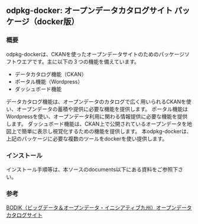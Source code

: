 ## odpkg-docker: オープンデータカタログサイト パッケージ（docker版）

### 概要
odpkg-dockerは、CKANを使ったオープンデータサイトのためのパッケージソフトウエアです。主に以下の３つの機能を備えています。
- データカタログ機能（CKAN）
- ポータル機能（Wordpress）
- ダッシュボード機能

データカタログ機能は、オープンデータのカタログで広く用いられるCKANを使い、オープンデータの蓄積や提供に必要な機能を提供します。
ポータル機能はWordpressを使い、オープンデータ利用に関わる情報提供に必要な機能を提供します。
ダッシュボード機能は、CKAN上で公開されているオープンデータを地図上で簡単に表示し視覚化するための機能を提供します。
本odpkg-dockerは、上記のパッケージに必要な複数のツールをdockerを使い提供します。

### インストール

インストール手順等は、本ソースのdocuments以下にある資料をご参照下さい。

### 参考

[BODIK（ビッグデータ＆オープンデータ・イニシアティブ九州）オープンデータカタログサイト](http://odcs.bodik.jp/)
